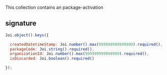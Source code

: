 This collection contains an package-activation

## signature
```js
Joi.object().keys({

  createdDatetimeStamp: Joi.number().max(999999999999999).required(),
  packageCode: Joi.string().required(),
  organizationId: Joi.number().max(999999999999999).required(),
  isDiscarded: Joi.boolean().required()

});
```